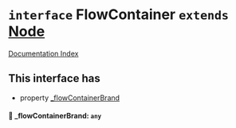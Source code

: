 # `interface` FlowContainer `extends` [Node](../interface.Node/README.md)

[Documentation Index](../README.md)

## This interface has

- property [\_flowContainerBrand](#-_flowcontainerbrand-any)


#### 📄 \_flowContainerBrand: `any`



